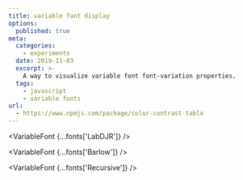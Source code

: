 ```yaml
---
title: variable font display
options:
  published: true
meta:
  categories:
    - experiments
  date: 2019-11-03
  excerpt: >-
    A way to visualize variable font font-variation properties.
  tags:
    - javascript
    - variable fonts
url:
  - https://www.npmjs.com/package/color-contrast-table
---
```


<script>
  import { fonts } from '$styles/config.js'
  import VariableFont from './_components/variable-font.svelte'
</script>

<VariableFont {...fonts['LabDJR']} />

<VariableFont {...fonts['Barlow']} />

<VariableFont {...fonts['Recursive']} />
